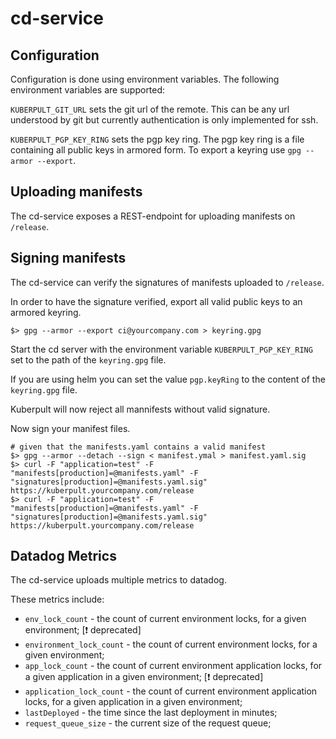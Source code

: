 cd-service
==================

Configuration
-------------------

Configuration is done using environment variables. The following environment variables are supported:

`KUBERPULT_GIT_URL` sets the git url of the remote. This can be any url understood by git but currently authentication is only implemented for ssh.

`KUBERPULT_PGP_KEY_RING` sets the pgp key ring. The pgp key ring is a file containing all public keys in armored form. To export a keyring use `gpg --armor --export`.


Uploading manifests
----------------------

The cd-service exposes a REST-endpoint for uploading manifests on `/release`.


Signing manifests
-----------------------

The cd-service can verify the signatures of manifests uploaded to `/release`.

In order to have the signature verified, export all valid public keys to an armored keyring.

```
$> gpg --armor --export ci@yourcompany.com > keyring.gpg 
```

Start the cd server with the environment variable `KUBERPULT_PGP_KEY_RING` set to the path of the `keyring.gpg` file.

If you are using helm you can set the value `pgp.keyRing` to the content of the `keyring.gpg` file.

Kuberpult will now reject all mannifests without valid signature.

Now sign your manifest files.

```
# given that the manifests.yaml contains a valid manifest
$> gpg --armor --detach --sign < manifest.ymal > manifest.yaml.sig
$> curl -F "application=test" -F "manifests[production]=@manifests.yaml" -F "signatures[production]=@manifests.yaml.sig"  https://kuberpult.yourcompany.com/release
$> curl -F "application=test" -F "manifests[production]=@manifests.yaml" -F "signatures[production]=@manifests.yaml.sig"  https://kuberpult.yourcompany.com/release
```

Datadog Metrics
---------------------
The cd-service uploads multiple metrics to datadog.

These metrics include:
* `env_lock_count` - the count of current environment locks, for a given environment; \[❗ deprecated\]
* `environment_lock_count` - the count of current environment locks, for a given environment;
* `app_lock_count` - the count of current environment application locks, for a given application in a given environment; \[❗ deprecated\]
* `application_lock_count` - the count of current environment application locks, for a given application in a given environment;
* `lastDeployed` - the time since the last deployment in minutes;
* `request_queue_size` - the current size of the request queue;


